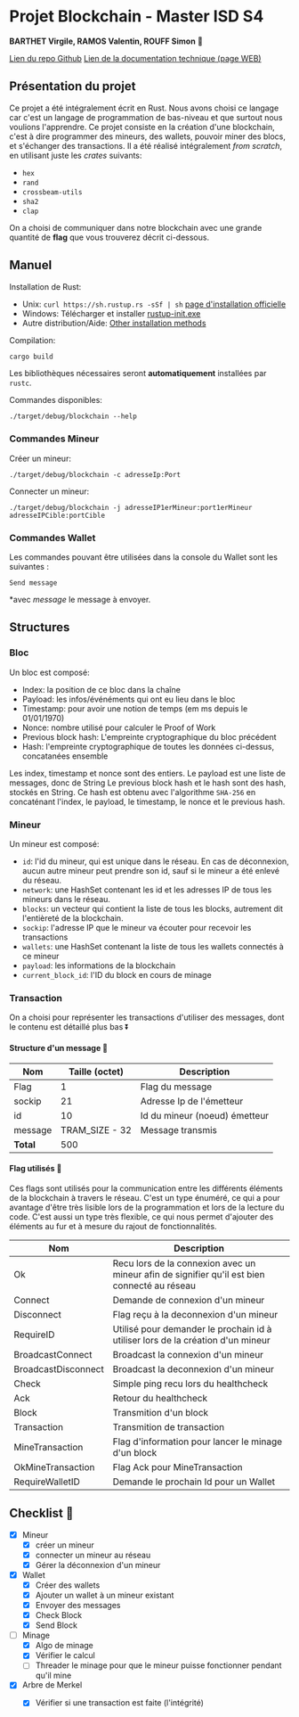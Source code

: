 # Projet Blockchain - Master ISD S4

**BARTHET Virgile, RAMOS Valentin, ROUFF Simon** :pencil: 

[Lien du repo Github](https://github.com/VClone-bot/Sedfik-V-Blockchain/tree/master) 
[Lien de la documentation technique (page WEB)](https://vclone-bot.github.io/Sedfik-V-Blockchain/blockchain/index.html)

## Présentation du projet

Ce projet a été intégralement écrit en Rust. Nous avons choisi ce langage car c'est un langage de programmation de bas-niveau et que surtout nous voulions l'apprendre.
Ce projet consiste en la création d'une blockchain, c'est à dire programmer des mineurs, des wallets, pouvoir miner des blocs, et s'échanger des transactions. Il a été réalisé intégralement *from scratch*, en utilisant juste les *crates* suivants:
* `hex`
* `rand`
* `crossbeam-utils`
* `sha2`
* `clap`

On a choisi de communiquer dans notre blockchain avec une grande quantité de **flag** que vous trouverez décrit ci-dessous.


## Manuel

Installation de Rust:
* Unix: ```curl https://sh.rustup.rs -sSf | sh```  [page d'installation officielle](https://www.rust-lang.org/tools/install)
* Windows: Télécharger et installer [rustup-init.exe](https://static.rust-lang.org/rustup/dist/i686-pc-windows-gnu/rustup-init.exe)
* Autre distribution/Aide: [Other installation methods](https://forge.rust-lang.org/infra/other-installation-methods.html)

Compilation:
``` bash = 
cargo build
```
Les bibliothèques nécessaires seront **automatiquement** installées par ```rustc```.

Commandes disponibles:
```bash=
./target/debug/blockchain --help
```
### Commandes Mineur
Créer un mineur:
```bash=
./target/debug/blockchain -c adresseIp:Port
```

Connecter un mineur:
```bash=
./target/debug/blockchain -j adresseIP1erMineur:port1erMineur adresseIPCible:portCible
```
### Commandes Wallet
Les commandes pouvant être utilisées dans la console du Wallet sont les suivantes :

```bash=
Send message
```

*avec *message* le message à envoyer.


## Structures
### Bloc

Un bloc est composé:
 * Index: la position de ce bloc dans la chaîne
 * Payload: les infos/événéments qui ont eu lieu dans le bloc
 * Timestamp: pour avoir une notion de temps (em ms depuis le 01/01/1970)
 * Nonce: nombre utilisé pour calculer le Proof of Work
 * Previous block hash: L'empreinte cryptographique du bloc précédent
 * Hash: l'empreinte cryptographique de toutes les données ci-dessus, concatanées ensemble

Les index, timestamp et nonce sont des entiers.
Le payload est une liste de messages, donc de String
Le previous block hash et le hash sont des hash, stockés en String. Ce hash est obtenu avec l'algorithme `SHA-256` en concaténant l'index, le payload, le timestamp, le nonce et le previous hash.
### Mineur

Un mineur est composé:
* `id`: l'id du mineur, qui est unique dans le réseau. En cas de déconnexion, aucun autre mineur peut prendre son id, sauf si le mineur a été enlevé du réseau.
* `network`: une HashSet contenant les id et les adresses IP de tous les mineurs dans le réseau.
* `blocks`: un vecteur qui contient la liste de tous les blocks, autrement dit l'entièreté de la blockchain.
* `sockip`: l'adresse IP que le mineur va écouter pour recevoir les transactions
* `wallets`: une HashSet contenant la liste de tous les wallets connectés à ce mineur
* `payload`: les informations de la blockchain
* `current_block_id`: l'ID du block en cours de minage

### Transaction

On a choisi pour représenter les transactions d'utiliser des messages, dont le contenu est détaillé plus bas :arrow_double_down: 

#### Structure d'un message :email: 

|Nom|Taille (octet)|Description|
|--|--|--|
|Flag|1|Flag du message|
|sockip|21|Adresse Ip de l'émetteur|
|id|10|Id du mineur (noeud) émetteur|
|message|TRAM_SIZE - 32| Message transmis|
|**Total**|500|

#### Flag utilisés :triangular_flag_on_post: 

Ces flags sont utilisés pour la communication entre les différents éléments de la blockchain à travers le réseau. C'est un type énuméré, ce qui a pour avantage d'être très lisible lors de la programmation et lors de la lecture du code. C'est aussi un type très flexible, ce qui nous permet d'ajouter des éléments au fur et à mesure du rajout de fonctionnalités.

|Nom|Description|
|--|--|
|Ok|Recu lors de la connexion avec un mineur afin de signifier qu'il est bien connecté au réseau|
|Connect|Demande de connexion d'un mineur|
|Disconnect|Flag reçu à la deconnexion d'un mineur|
|RequireID|Utilisé pour demander le prochain id à utiliser lors de la création d'un mineur|
|BroadcastConnect|Broadcast la connexion d'un mineur|
|BroadcastDisconnect|Broadcast la deconnexion d'un mineur|
|Check|Simple ping recu lors du healthcheck|
|Ack|Retour du healthcheck|
|Block|Transmition d'un block|
|Transaction|Transmition de transaction|
|MineTransaction|Flag d'information pour lancer le minage d'un block|
|OkMineTransaction|Flag Ack pour MineTransaction|
|RequireWalletID|Demande le prochain Id pour un Wallet|
## Checklist :pencil: 
- [X] Mineur
    - [x] créer un mineur
    - [x] connecter un mineur au réseau
    - [x] Gérer la déconnexion d'un mineur 
- [x] Wallet 
    - [x] Créer des wallets
    - [x] Ajouter un wallet à un mineur existant
    - [x] Envoyer des messages
    - [x] Check Block
    - [x] Send Block 
- [ ] Minage 
    - [x] Algo de minage
    - [x] Vérifier le calcul
    - [ ] Threader le minage pour que le mineur puisse fonctionner pendant qu'il mine
- [x] Arbre de Merkel
    - [x] Vérifier si une transaction est faite (l'intégrité)


